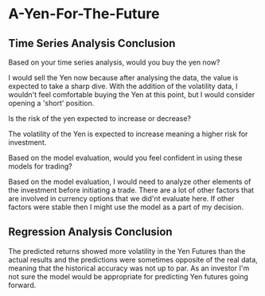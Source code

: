 # A-Yen-For-The-Future

## Time Series Analysis Conclusion
Based on your time series analysis, would you buy the yen now?

I would sell the Yen now because after analysing the data, the value is expected to take a sharp dive. With the addition of the volatility data, I wouldn't feel comfortable buying the Yen at this point, but I would consider opening a 'short' position. 

Is the risk of the yen expected to increase or decrease?

The volatility of the Yen is expected to increase meaning a higher risk for investment. 

Based on the model evaluation, would you feel confident in using these models for trading?

Based on the model evaluation, I would need to analyze other elements of the investment before initiating a trade. There are a lot of other factors that are involved in currency options that we did'nt evaluate here. If other factors were stable then I might use the model as a part of my decision. 

## Regression Analysis Conclusion
The predicted returns showed more volatility in the Yen Futures than the actual results and the predictions were sometimes opposite of the real data, meaning that the historical accuracy was not up to par. As an investor I'm not sure the model would be appropriate for predicting Yen futures going forward. 
